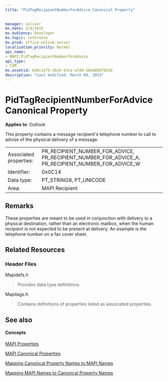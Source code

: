```yaml
---
title: "PidTagRecipientNumberForAdvice Canonical Property"
 
 
manager: soliver
ms.date: 3/9/2015
ms.audience: Developer
ms.topic: reference
ms.prod: office-online-server
localization_priority: Normal
api_name:
- MAPI.PidTagRecipientNumberForAdvice
api_type:
- COM
ms.assetid: 636c1e75-3024-43ca-a7dd-1bb480dfbb5b
description: "Last modified: March 09, 2015"
---
```


# PidTagRecipientNumberForAdvice Canonical Property

  
  
**Applies to**: Outlook 
  
This property contains a message recipient's telephone number to call to advise of the physical delivery of a message.
  
|||
|:-----|:-----|
|Associated properties:  <br/> |PR_RECIPIENT_NUMBER_FOR_ADVICE, PR_RECIPIENT_NUMBER_FOR_ADVICE_A, PR_RECIPIENT_NUMBER_FOR_ADVICE_W  <br/> |
|Identifier:  <br/> |0x0C14  <br/> |
|Data type:  <br/> |PT_STRING8, PT_UNICODE  <br/> |
|Area:  <br/> |MAPI Recipient  <br/> |
   
## Remarks

These properties are meant to be used in conjunction with delivery to a physical destination, rather than an electronic mailbox, when the human recipient is not expected to be present at delivery. An example is the telephone number on a fax cover sheet.
  
## Related Resources

### Header Files

Mapidefs.h
  
> Provides data type definitions.
    
Mapitags.h
  
> Contains definitions of properties listed as associated properties.
    
## See also

#### Concepts

[MAPI Properties](mapi-properties.md)
  
[MAPI Canonical Properties](mapi-canonical-properties.md)
  
[Mapping Canonical Property Names to MAPI Names](mapping-canonical-property-names-to-mapi-names.md)
  
[Mapping MAPI Names to Canonical Property Names](mapping-mapi-names-to-canonical-property-names.md)

